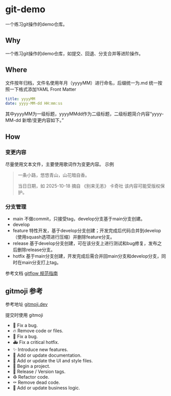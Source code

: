 # git-demo

一个练习git操作的demo仓库。


## Why

一个练习git操作的demo仓库，如提交、回退、分支合并等进阶操作。


## Where

文件按年归档，文件名使用年月（yyyyMM）进行命名，后缀统一为.md
统一按照一下格式添加YAML Front Matter
```yaml
title: yyyyMM
date: yyyy-MM-dd HH:mm:ss
```
其中yyyyMM为一级标题，yyyyMMdd作为二级标题，二级标题简介内容“yyyy-MM-dd 新增/变更内容如下。”


## How

### 变更内容

尽量使用文本文件，主要使用歌词作为变更内容。
示例
> 一条小路，悠悠青山，山花暗自香。
> 
> 当日日期，如 2025-10-18
> 摘自
>《别来无恙》
> 卡奇社
> 该内容可能受版权保护。

### 分支管理

- main 不做commit，只接受tag，develop分支基于main分支创建。
- develop
- feature 特性开发，基于develop分支创建；开发完成后代码合并到develop（使用squash选项进行压缩）并删除feature分支。
- release 基于develop分支创建，可在该分支上进行测试和bug修复，发布之后删除release分支。
- hotfix 基于main分支创建，开发完成后需合并回main分支和develop分支，同时在main分支打上tag。

参考文档 [gitflow 规范指南](https://www.cnblogs.com/kevin-ying/p/14329768.html)


## gitmoji 参考

参考地址 [gitmoji.dev](https://gitmoji.dev)

提交时使用 gitmoji
- :bug: Fix a bug.
- :fire: Remove code or files.
- :bug: Fix a bug.
- :ambulance: Fix a critical hotfix.
- :sparkles: Introduce new features.
- :memo: Add or update documentation.
- :lipstick: Add or update the UI and style files.
- :tada: Begin a project.
- :bookmark: Release / Version tags.
- :recycle: Refactor code.
- :coffin: Remove dead code.
- :necktie: Add or update business logic.
